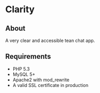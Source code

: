 # Clarity


## About

A very clear and accessible tean chat app.


## Requirements

* PHP 5.3
* MySQL 5+
* Apache2 with mod_rewrite
* A valid SSL certificate in production

